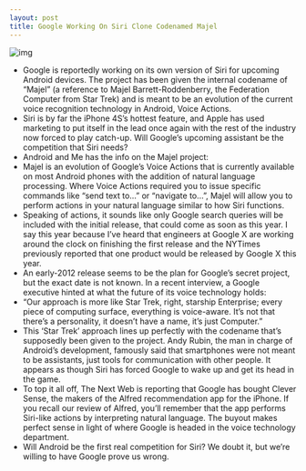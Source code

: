 ```yaml
---
layout: post
title: Google Working On Siri Clone Codenamed Majel
---
```

![img](http://media.idownloadblog.com/wp-content/uploads/2011/12/android-jetpack_616-e1323892260629.jpg)
* Google is reportedly working on its own version of Siri for upcoming Android devices. The project has been given the internal codename of “Majel” (a reference to Majel Barrett-Roddenberry, the Federation Computer from Star Trek) and is meant to be an evolution of the current voice recognition technology in Android, Voice Actions.
* Siri is by far the iPhone 4S’s hottest feature, and Apple has used marketing to put itself in the lead once again with the rest of the industry now forced to play catch-up. Will Google’s upcoming assistant be the competition that Siri needs?
* Android and Me has the info on the Majel project:
* Majel is an evolution of Google’s Voice Actions that is currently available on most Android phones with the addition of natural language processing. Where Voice Actions required you to issue specific commands like “send text to…” or “navigate to…”, Majel will allow you to perform actions in your natural language similar to how Siri functions.
* Speaking of actions, it sounds like only Google search queries will be included with the initial release, that could come as soon as this year. I say this year because I’ve heard that engineers at Google X are working around the clock on finishing the first release and the NYTimes previously reported that one product would be released by Google X this year.
* An early-2012 release seems to be the plan for Google’s secret project, but the exact date is not known. In a recent interview, a Google executive hinted at what the future of its voice technology holds:
* “Our approach is more like Star Trek, right, starship Enterprise; every piece of computing surface, everything is voice-aware. It’s not that there’s a personality, it doesn’t have a name, it’s just Computer.”
* This ‘Star Trek’ approach lines up perfectly with the codename that’s supposedly been given to the project. Andy Rubin, the man in charge of Android’s development, famously said that smartphones were not meant to be assistants, just tools for communication with other people. It appears as though Siri has forced Google to wake up and get its head in the game.
* To top it all off, The Next Web is reporting that Google has bought Clever Sense, the makers of the Alfred recommendation app for the iPhone. If you recall our review of Alfred, you’ll remember that the app performs Siri-like actions by interpreting natural language. The buyout makes perfect sense in light of where Google is headed in the voice technology department.
* Will Android be the first real competition for Siri? We doubt it, but we’re willing to have Google prove us wrong.

